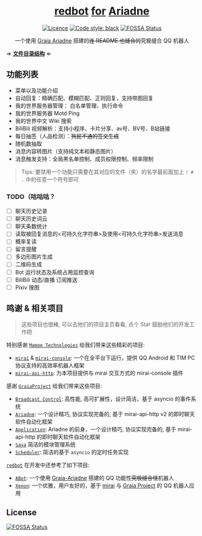 <div align="center">

# [redbot](https://github.com/Redlnn/redbot) [for](https://github.com/project-mirai/mirai-api-http) [Ariadne](https://github.com/GraiaProject/Ariadne)

[![Licence](https://img.shields.io/github/license/Redlnn/redbot)](https://github.com/Redlnn/redbot/LICENSE)
[![Code style: black](https://img.shields.io/badge/code%20style-black-000000.svg)](https://github.com/psf/black)
[![FOSSA Status](https://app.fossa.com/api/projects/git%2Bgithub.com%2FRedlnn%2Fredbot.svg?type=shield)](https://app.fossa.com/projects/git%2Bgithub.com%2FRedlnn%2Fredbot?ref=badge_shield)

一个使用 [Graia Ariadne](https://github.com/GraiaProject/Ariadne) 搭建的~~连 README 也缝合的~~究极缝合 QQ 机器人

</div>

⇒  **[文件目录结构](./FILES.md)**  ⇐

## 功能列表

- 菜单以及功能介绍
- 自动回复：精确匹配、模糊匹配、正则回复，支持带图回复
- 我的世界服务器管理： 白名单管理、执行命令
- 我的世界服务器 Motd Ping
- 我的世界中文 Wiki 搜索
- BiliBili 视频解析：支持小程序、卡片分享、av号、BV号、B站链接
- 每日抽签（人品检测）：~~狗屁不通的签文生成~~
- 随机数抽取
- 消息内容转图片（支持纯文本和静态图片）
- 消息触发支持：全局黑名单控制、成员权限控制、频率限制

> Tips: 要禁用一个功能只需要在其对应的文件（夹）的名字最前面加上 `! # .` 中的任意一个符号即可

### TODO（咕咕咕？

- [ ] 聊天历史记录
- [ ] 聊天历史词云
- [ ] 聊天条数统计
- [ ] 读取被回复消息的<可持久化字符串>及使用<可持久化字符串>发送消息
- [ ] 概率复读
- [ ] 留言提醒
- [ ] 多边形图片生成 <!--https://github.com/djkcyl/ABot-Graia/saya/LowPolygon.py-->
- [ ] 二维码生成
- [ ] Bot 运行状态及系统占用监控查询
- [ ] BiliBili 动态/直播 订阅推送
- [ ] Pixiv 搜图

## 鸣谢 & 相关项目

> 这些项目也很棒, 可以去他们的项目主页看看, 点个 Star 鼓励他们的开发工作把

特别感谢 [`Mamoe Technologies`](https://github.com/mamoe) 给我们带来这些精彩的项目:

- [`mirai`](https://github.com/mamoe/mirai) & [`mirai-console`](https://github.com/mamoe/mirai-console): 一个在全平台下运行，提供 QQ Android 和 TIM PC 协议支持的高效率机器人框架
- [`mirai-api-http`](https://github.com/project-mirai/mirai-api-http): 为本项目提供与 mirai 交互方式的 mirai-console 插件

感谢 [`GraiaProject`](https://github.com/GraiaProject) 给我们带来这些项目:

- [`Broadcast Control`](https://github.com/GraiaProject/BroadcastControl): 高性能, 高可扩展性，设计简洁，基于 asyncio 的事件系统
- [`Ariadne`](https://github.com/GraiaProject/Ariadne): 一个设计精巧, 协议实现完备的, 基于 mirai-api-http v2 的即时聊天软件自动化框架
- [`Application`](https://github.com/GraiaProject/Application): Ariadne 的前身，一个设计精巧, 协议实现完备的, 基于 mirai-api-http 的即时聊天软件自动化框架
- [`Saya`](https://github.com/GraiaProject/Saya) 简洁的模块管理系统
- [`Scheduler`](https://github.com/GraiaProject/Scheduler): 简洁的基于 `asyncio` 的定时任务实现

[`redbot`](https://github.com/Redlnn/redbot) 在开发中还参考了如下项目:

- [`ABot`](https://github.com/djkcyl/ABot-Graia/): 一个使用 [Graia-Ariadne](https://github.com/GraiaProject/Ariadne) 搭建的 QQ 功能性~~究极缝合怪~~机器人
- [`Xenon`](https://github.com/McZoo/Xenon): 一个优雅，用户友好的，基于 [mirai](https://github.com/mamoe/mirai) 与 [Graia Project](https://github.com/GraiaProject/) 的 QQ 机器人应用

## License

[![FOSSA Status](https://app.fossa.com/api/projects/git%2Bgithub.com%2FRedlnn%2Fredbot.svg?type=large)](https://app.fossa.com/projects/git%2Bgithub.com%2FRedlnn%2Fredbot?ref=badge_large)
